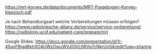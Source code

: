 https://mrt-korves.de/data/documents/MRT-Fragebogen-Korves-klassisch.pdf

Je nach Behandlungsart welche Vorbereitungen müssen erfolgen?
https://www.radiologische-allianz.de/service/service-vorbereitung/
https://radiology.ucsf.edu/patient-care/prepare/mri

Google Slides: https://docs.google.com/presentation/d/1r-45qxFBigd6khXO4UWzOwuWVJlOVLtWVq7cNkrUnSA/edit?usp=sharing
